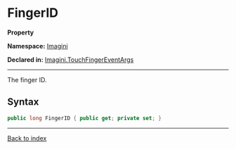 # FingerID

**Property**

**Namespace:** [Imagini](Imagini.md)

**Declared in:** [Imagini.TouchFingerEventArgs](Imagini.TouchFingerEventArgs.md)

------



The finger ID.


## Syntax

```csharp
public long FingerID { public get; private set; }
```

------

[Back to index](index.md)